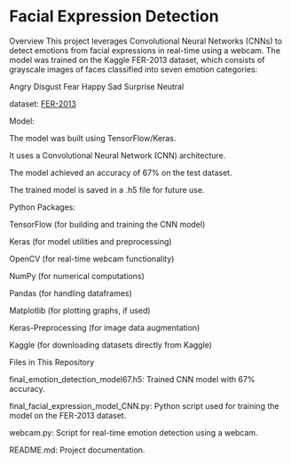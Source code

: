 # Facial Expression Detection

Overview
This project leverages Convolutional Neural Networks (CNNs) to detect emotions from facial expressions in real-time using a webcam. The model was trained on the Kaggle FER-2013 dataset, which consists of grayscale images of faces classified into seven emotion categories:

Angry
Disgust
Fear
Happy
Sad
Surprise
Neutral

dataset: [FER-2013](https://www.kaggle.com/datasets/msambare/fer2013)

Model:

The model was built using TensorFlow/Keras.

It uses a Convolutional Neural Network (CNN) architecture.

The model achieved an accuracy of 67% on the test dataset.

The trained model is saved in a .h5 file for future use.

Python Packages:

TensorFlow (for building and training the CNN model)

Keras (for model utilities and preprocessing)

OpenCV (for real-time webcam functionality)

NumPy (for numerical computations)

Pandas (for handling dataframes)

Matplotlib (for plotting graphs, if used)

Keras-Preprocessing (for image data augmentation)

Kaggle (for downloading datasets directly from Kaggle)


Files in This Repository

final_emotion_detection_model67.h5: Trained CNN model with 67% accuracy.

final_facial_expression_model_CNN.py: Python script used for training the model on the FER-2013 dataset.

webcam.py: Script for real-time emotion detection using a webcam.

README.md: Project documentation.
